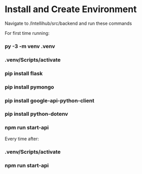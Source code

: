 # Install and Create Environment

Navigate to /Intellihub/src/backend and run these commands

For first time running:
### py -3 -m venv .venv
### .venv/Scripts/activate
### pip install flask
### pip install pymongo
### pip install google-api-python-client
### pip install python-dotenv
### npm run start-api

Every time after: 
### .venv/Scripts/activate
### npm run start-api